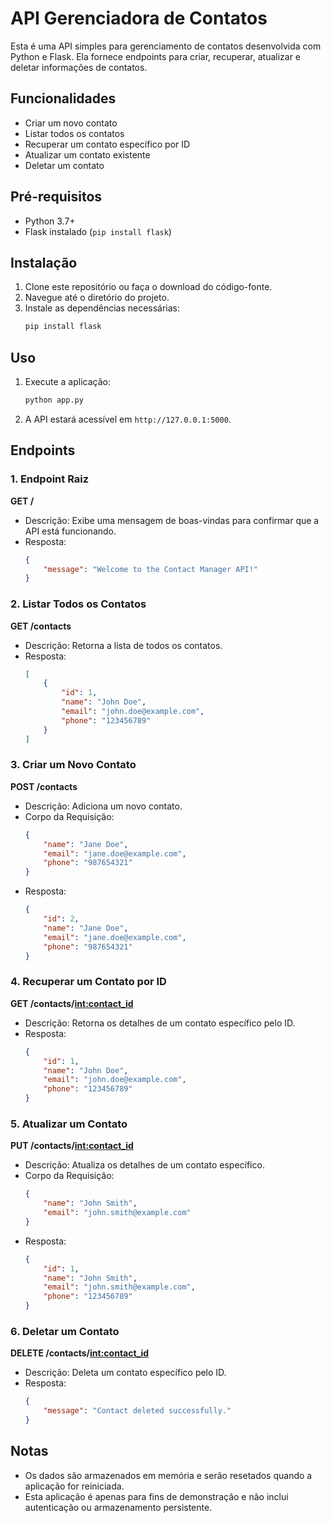 # API Gerenciadora de Contatos

Esta é uma API simples para gerenciamento de contatos desenvolvida com Python e Flask. Ela fornece endpoints para criar, recuperar, atualizar e deletar informações de contatos.

## Funcionalidades
- Criar um novo contato
- Listar todos os contatos
- Recuperar um contato específico por ID
- Atualizar um contato existente
- Deletar um contato

## Pré-requisitos
- Python 3.7+
- Flask instalado (`pip install flask`)

## Instalação
1. Clone este repositório ou faça o download do código-fonte.
2. Navegue até o diretório do projeto.
3. Instale as dependências necessárias:
   ```bash
   pip install flask
   ```

## Uso
1. Execute a aplicação:
   ```bash
   python app.py
   ```
2. A API estará acessível em `http://127.0.0.1:5000`.

## Endpoints

### 1. Endpoint Raiz
**GET /**
- Descrição: Exibe uma mensagem de boas-vindas para confirmar que a API está funcionando.
- Resposta:
  ```json
  {
      "message": "Welcome to the Contact Manager API!"
  }
  ```

### 2. Listar Todos os Contatos
**GET /contacts**
- Descrição: Retorna a lista de todos os contatos.
- Resposta:
  ```json
  [
      {
          "id": 1,
          "name": "John Doe",
          "email": "john.doe@example.com",
          "phone": "123456789"
      }
  ]
  ```

### 3. Criar um Novo Contato
**POST /contacts**
- Descrição: Adiciona um novo contato.
- Corpo da Requisição:
  ```json
  {
      "name": "Jane Doe",
      "email": "jane.doe@example.com",
      "phone": "987654321"
  }
  ```
- Resposta:
  ```json
  {
      "id": 2,
      "name": "Jane Doe",
      "email": "jane.doe@example.com",
      "phone": "987654321"
  }
  ```

### 4. Recuperar um Contato por ID
**GET /contacts/<int:contact_id>**
- Descrição: Retorna os detalhes de um contato específico pelo ID.
- Resposta:
  ```json
  {
      "id": 1,
      "name": "John Doe",
      "email": "john.doe@example.com",
      "phone": "123456789"
  }
  ```

### 5. Atualizar um Contato
**PUT /contacts/<int:contact_id>**
- Descrição: Atualiza os detalhes de um contato específico.
- Corpo da Requisição:
  ```json
  {
      "name": "John Smith",
      "email": "john.smith@example.com"
  }
  ```
- Resposta:
  ```json
  {
      "id": 1,
      "name": "John Smith",
      "email": "john.smith@example.com",
      "phone": "123456789"
  }
  ```

### 6. Deletar um Contato
**DELETE /contacts/<int:contact_id>**
- Descrição: Deleta um contato específico pelo ID.
- Resposta:
  ```json
  {
      "message": "Contact deleted successfully."
  }
  ```

## Notas
- Os dados são armazenados em memória e serão resetados quando a aplicação for reiniciada.
- Esta aplicação é apenas para fins de demonstração e não inclui autenticação ou armazenamento persistente.



